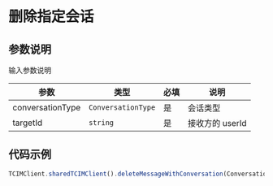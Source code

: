 # 删除指定会话

## 参数说明

输入参数说明

| 参数 | 类型 | 必填 | 说明 |
| - | - | - | - |
| conversationType | `ConversationType` | 是 | 会话类型 |
| targetId | `string` | 是 | 接收方的 userId |

## 代码示例

```js
TCIMClient.sharedTCIMClient().deleteMessageWithConversation(ConversationType.Private, "targetId")
```

